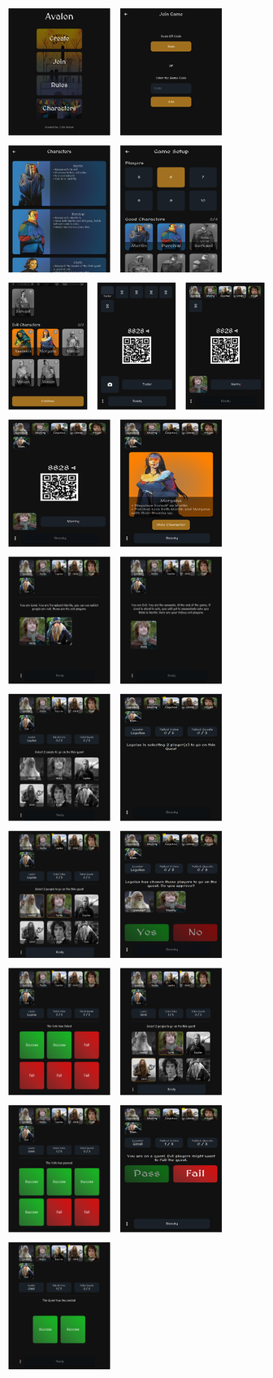 <div style="width: 100%; display: flex; flex-direction: row; flex-wrap: wrap; gap: 20px;">
  <img src="/screenshots/1.png" style="display: flex; flex: 1; max-width: 200px; height: 250px;">
  <img src="/screenshots/2.png" style="display: flex; flex: 1; max-width: 200px; height: 250px;">
  <img src="/screenshots/3.png" style="display: flex; flex: 1; max-width: 200px; height: 250px;">
  <img src="/screenshots/4.png" style="display: flex; flex: 1; max-width: 200px; height: 250px;">
  <img src="/screenshots/5.png" style="display: flex; flex: 1; max-width: 200px; height: 250px;">
  <img src="/screenshots/6.png" style="display: flex; flex: 1; max-width: 200px; height: 250px;">
  <img src="/screenshots/7.png" style="display: flex; flex: 1; max-width: 200px; height: 250px;">
  <img src="/screenshots/8.png" style="display: flex; flex: 1; max-width: 200px; height: 250px;">
  <img src="/screenshots/9.png" style="display: flex; flex: 1; max-width: 200px; height: 250px;">
  <img src="/screenshots/10.png" style="display: flex; flex: 1; max-width: 200px; height: 250px;">
  <img src="/screenshots/11.png" style="display: flex; flex: 1; max-width: 200px; height: 250px;">
  <img src="/screenshots/12.png" style="display: flex; flex: 1; max-width: 200px; height: 250px;">
  <img src="/screenshots/13.png" style="display: flex; flex: 1; max-width: 200px; height: 250px;">
  <img src="/screenshots/14.png" style="display: flex; flex: 1; max-width: 200px; height: 250px;">
  <img src="/screenshots/15.png" style="display: flex; flex: 1; max-width: 200px; height: 250px;">
  <img src="/screenshots/16.png" style="display: flex; flex: 1; max-width: 200px; height: 250px;">
  <img src="/screenshots/17.png" style="display: flex; flex: 1; max-width: 200px; height: 250px;">
  <img src="/screenshots/18.png" style="display: flex; flex: 1; max-width: 200px; height: 250px;">
  <img src="/screenshots/19.png" style="display: flex; flex: 1; max-width: 200px; height: 250px;">
  <img src="/screenshots/20.png" style="display: flex; flex: 1; max-width: 200px; height: 250px;">
</div>

